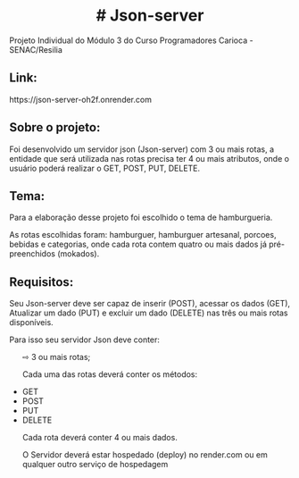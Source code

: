 <h1 align="center"># Json-server</h1>
Projeto Individual do Módulo 3 do Curso Programadores Carioca - SENAC/Resilia

<h2>Link:</h2>
https://json-server-oh2f.onrender.com

<h2>Sobre o projeto:</h2>
<p>Foi desenvolvido um servidor json (Json-server) com 3 ou mais rotas, a entidade que será utilizada nas rotas precisa ter 4 ou mais atributos, onde o usuário poderá realizar o GET, POST, PUT, DELETE.</p>

<h2>Tema:</h2>
<p>Para a elaboração desse projeto foi escolhido o tema de hamburgueria.</p>
<p>As rotas escolhidas foram: hamburguer, hamburguer artesanal, porcoes, bebidas e categorias, onde cada rota contem quatro ou mais dados já pré-preenchidos (mokados).</p>

<h2>Requisitos:</h2>
<p>Seu Json-server deve ser capaz de inserir (POST), acessar os dados (GET), Atualizar um dado (PUT) e excluir um dado (DELETE) nas três ou mais rotas disponíveis.</p>
<p>Para isso seu servidor Json deve conter:</p>
<ol>⇨ 3 ou mais rotas;</ol>
<ol>Cada uma das rotas deverá conter os métodos:</ol> 
<ul>
<li>GET</li>
<li>POST</li>
<li>PUT</li>
<li>DELETE</li>
</ul>
<ol>Cada rota deverá conter 4 ou mais dados.</ol> 
<ol>O Servidor deverá estar hospedado (deploy) no render.com ou em qualquer outro serviço de hospedagem</ol>
